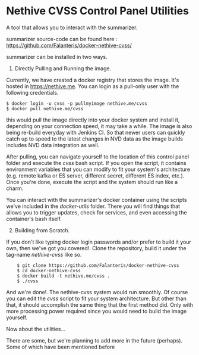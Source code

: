 # Nethive CVSS Control Panel Utilities

A tool that allows you to interact with the summarizer.

summarizer source-code can be found here : https://github.com/Falanteris/docker-nethive-cvss/

summarizer can be installed in two ways.


1. Directly Pulling and Running the image.

Currently, we have created a docker registry that stores the image. It's hosted in https://nethive.me. You can login as a pull-only user with the following credentials.

    $ docker login -u cvss -p pullmyimage nethive.me/cvss
    $ docker pull nethive.me/cvss

this would pull the image directly into your docker system and install it, depending on your connection speed, it may take a while. The image is also being re-build everyday with Jenkins CI. So that newer users can quickly catch up to speed to the latest changes in NVD data as the image builds includes NVD data integration as well.

After pulling, you can navigate yourself to the location of this control panel folder and execute the *cvss* bash script. If you open the script, it contains environment variables that you can modify to fit your system's architecture (e.g. remote kafka or ES server, different secret, different ES index, etc.). Once you're done, execute the script and the system should run like a charm.

You can interact with the summarizer's docker container using the scripts we've included in the *docker-utils* folder. There you will find things that allows you to trigger updates, check for services, and even accessing the container's bash itself.

2. Building from Scratch.

If you don't like typing docker login passwords and/or prefer to build it your own, then we've got you covered!. Clone the repository, build it under the tag-name *nethive-cvss* like so.

        $ git clone https://github.com/Falanteris/docker-nethive-cvss
        $ cd docker-nethive-cvss
        $ docker build -t nethive.me/cvss .
        $ ./cvss

And we're done!. The nethive-cvss system would run smoothly. Of course you can edit the *cvss* script to fit your system architecture. But other than that, it should accomplish the same thing that the first method did. Only with more processing power required since you would need to build the image yourself. 

Now about the utilities...

There are some, but we're planning to add more in the future (perhaps). Some of which have been mentioned before



